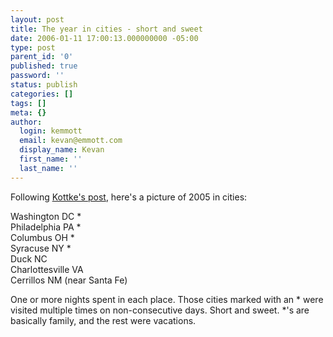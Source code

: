 ```yaml
---
layout: post
title: The year in cities - short and sweet
date: 2006-01-11 17:00:13.000000000 -05:00
type: post
parent_id: '0'
published: true
password: ''
status: publish
categories: []
tags: []
meta: {}
author:
  login: kemmott
  email: kevan@emmott.com
  display_name: Kevan
  first_name: ''
  last_name: ''
---
```

<p>Following <a href="http://www.kottke.org/06/01/the-year-in-cities">Kottke's post</a>, here's a picture of 2005 in cities:</p>
<p>Washington DC *<br />
Philadelphia PA *<br />
Columbus OH *<br />
Syracuse NY *<br />
Duck NC<br />
Charlottesville VA<br />
Cerrillos NM (near Santa Fe)</p>
<p>One or more nights spent in each place. Those cities marked with an * were visited multiple times on non-consecutive days. Short and sweet. *'s are basically family, and the rest were vacations.</p>
